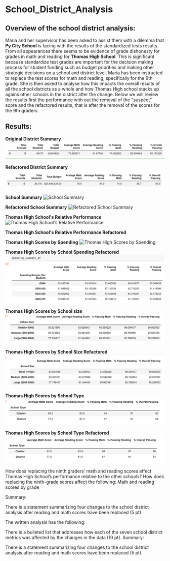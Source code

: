 # School_District_Analysis

## Overview of the school district analysis:

Maria and her supervisor has been asked to assist them with a dilemma that __Py City School__ is facing with the results of the standardized tests results.  From all appearances there seems to be evidence of grade dishonesty for grades in math and reading for __Thomas High School__. This is significant because standardize test grades are important for the decision making process for student funding such as budget priorities and making other strategic decisions on a school and district level. 
Maria has been instructed to replace the test scores for math and reading, specifically for the 9th grade. She is then asked to analyse how this impacts the overall results of all the school districts as a whole and how Thomas High school stacks up agains other schools in the district after the change. Below we will review the results first the performance with out the removal of the "suspect" score and the refactored results, that is after the removal of the scores for the 9th graders.

## Results:

**Original District Summary**
![District Summary](https://github.com/wallaceportia/School_District_Analysis/blob/main/Resources/Resource_pics/District_Summary.PNG)

**Refactored District Summary**
![Refactored District Summary](https://github.com/wallaceportia/School_District_Analysis/blob/main/Resources/Resource_pics/Refactored_District_Summary.PNG)

**School Summary**
![School Summary]()

**Refactored School Summary**
![Refactored School Summary]()

**Thomas High School's Relative Performance**
![Thomas High School's Relative Performance]()

**Thomas High School's Relative Performance Refactored**
![]()

**Thomas High Scores by Spending**
![Thomas High Scores by Spending]()

**Thomas High Scores by School Spending Refactored** 
![Thomas High Scores by School Spending Refactored](https://github.com/wallaceportia/School_District_Analysis/blob/main/Resources/Resource_pics/Refactored_School_Spending.PNG)

**Thomas High Scores by School size**
![Thomas High Scores by School size](https://github.com/wallaceportia/School_District_Analysis/blob/main/Resources/Resource_pics/School_Spending_Size.PNG)

**Thomas High Scores by School Size Refactored**
![Thomas High Scores by School Size Refactored](https://github.com/wallaceportia/School_District_Analysis/blob/main/Resources/Resource_pics/Refactored__School_Spending_Size.PNG)

**Thomas High Scores by School Type**
![Thomas High Scores by School Type](https://github.com/wallaceportia/School_District_Analysis/blob/main/Resources/Resource_pics/Spending_School_Type.PNG)

**Thomas High Scores by School Type Refactored**
![Thomas High Scores by School Type Refactored](https://github.com/wallaceportia/School_District_Analysis/blob/main/Resources/Resource_pics/Refactored_Spending_Type.PNG)


How does replacing the ninth graders’ math and reading scores affect Thomas High School’s performance relative to the other schools?
How does replacing the ninth-grade scores affect the following:
Math and reading scores by grade



Summary:

There is a statement summarizing four changes to the school district analysis after reading and math scores have been replaced (5 pt).




The written analysis has the following:



There is a bulleted list that addresses how each of the seven school district metrics was affected by the changes in the data (10 pt).
Summary:

There is a statement summarizing four changes to the school district analysis after reading and math scores have been replaced (5 pt).

